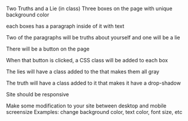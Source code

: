 Two Truths and a Lie (in class)
Three boxes on the page with unique background color

each boxes has a paragraph inside of it with text

Two of the paragraphs will be truths about yourself and one will be a lie

There will be a button on the page

When that button is clicked, a CSS class will be added to each box

The lies will have a class added to the that makes them all gray

The truth will have a class added to it that makes it have a drop-shadow

Site should be responsive

Make some modification to your site between desktop and mobile screensize
Examples: change background color, text color, font size, etc